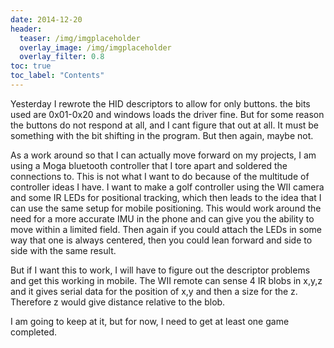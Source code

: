 ```yaml
---
date: 2014-12-20
header:
  teaser: /img/imgplaceholder
  overlay_image: /img/imgplaceholder
  overlay_filter: 0.8
toc: true
toc_label: "Contents"
--- 
```

Yesterday I rewrote the HID descriptors to allow for only buttons. the bits
used are 0x01-0x20 and windows loads the driver fine. But for some reason the
buttons do not respond at all, and I cant figure that out at all. It must be
something with the bit shifting in the program. But then again, maybe not.

As a work around so that I can actually move forward on my projects, I am
using a Moga bluetooth controller that I tore apart and soldered the
connections to. This is not what I want to do because of the multitude of
controller ideas I have. I want to make a golf controller using the WII camera
and some IR LEDs for positional tracking, which then leads to the idea that I
can use the same setup for mobile positioning. This would work around the need
for a more accurate IMU in the phone and can give you the ability to move
within a limited field. Then again if you could attach the LEDs in some way
that one is always centered, then you could lean forward and side to side with
the same result.

But if I want this to work, I will have to figure out the descriptor problems
and get this working in mobile. The WII remote can sense 4 IR blobs in x,y,z
and it gives serial data for the position of x,y and then a size for the z.
Therefore z would give distance relative to the blob.

I am going to keep at it, but for now, I need to get at least one game
completed.

